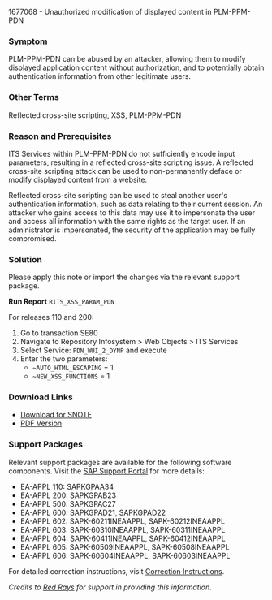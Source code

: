 1677068 - Unauthorized modification of displayed content in PLM-PPM-PDN

### Symptom
PLM-PPM-PDN can be abused by an attacker, allowing them to modify displayed application content without authorization, and to potentially obtain authentication information from other legitimate users.

### Other Terms
Reflected cross-site scripting, XSS, PLM-PPM-PDN

### Reason and Prerequisites
ITS Services within PLM-PPM-PDN do not sufficiently encode input parameters, resulting in a reflected cross-site scripting issue. A reflected cross-site scripting attack can be used to non-permanently deface or modify displayed content from a website.

Reflected cross-site scripting can be used to steal another user's authentication information, such as data relating to their current session. An attacker who gains access to this data may use it to impersonate the user and access all information with the same rights as the target user. If an administrator is impersonated, the security of the application may be fully compromised.

### Solution
Please apply this note or import the changes via the relevant support package.

**Run Report** `RITS_XSS_PARAM_PDN`

For releases 110 and 200:
1. Go to transaction SE80
2. Navigate to Repository Infosystem > Web Objects > ITS Services
3. Select Service: `PDN_WUI_2_DYNP` and execute
4. Enter the two parameters:
   - `~AUTO_HTML_ESCAPING` = 1
   - `~NEW_XSS_FUNCTIONS` = 1

### Download Links
- [Download for SNOTE](https://notesdownloads.sap.com/note/0040000009959172017)
- [PDF Version](https://userapps.support.sap.com/sap/support/sfm/notes/print/0001677068?language=en-US&token=6F93F17FAF320510ADB045BCC094B08B)

### Support Packages
Relevant support packages are available for the following software components. Visit the [SAP Support Portal](https://me.sap.com/supportpackage/SAPKGPAA34) for more details:
- EA-APPL 110: SAPKGPAA34
- EA-APPL 200: SAPKGPAB23
- EA-APPL 500: SAPKGPAC27
- EA-APPL 600: SAPKGPAD21, SAPKGPAD22
- EA-APPL 602: SAPK-60211INEAAPPL, SAPK-60212INEAAPPL
- EA-APPL 603: SAPK-60310INEAAPPL, SAPK-60311INEAAPPL
- EA-APPL 604: SAPK-60411INEAAPPL, SAPK-60412INEAAPPL
- EA-APPL 605: SAPK-60509INEAAPPL, SAPK-60508INEAAPPL
- EA-APPL 606: SAPK-60604INEAAPPL, SAPK-60603INEAAPPL

For detailed correction instructions, visit [Correction Instructions](https://me.sap.com/corrins/0001677068/229).

*Credits to [Red Rays](https://redrays.io) for support in providing this information.*